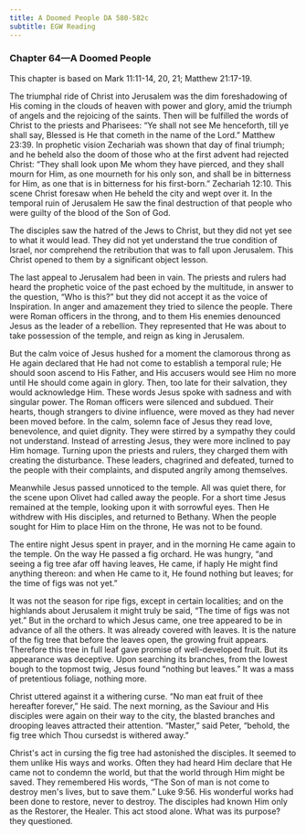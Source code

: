```yaml
---
title: A Doomed People DA 580-582c
subtitle: EGW Reading
---
```


### Chapter 64—A Doomed People

This chapter is based on Mark 11:11-14, 20, 21; Matthew 21:17-19.

The triumphal ride of Christ into Jerusalem was the dim foreshadowing of His coming in the clouds of heaven with power and glory, amid the triumph of angels and the rejoicing of the saints. Then will be fulfilled the words of Christ to the priests and Pharisees: “Ye shall not see Me henceforth, till ye shall say, Blessed is He that cometh in the name of the Lord.” Matthew 23:39. In prophetic vision Zechariah was shown that day of final triumph; and he beheld also the doom of those who at the first advent had rejected Christ: “They shall look upon Me whom they have pierced, and they shall mourn for Him, as one mourneth for his only son, and shall be in bitterness for Him, as one that is in bitterness for his first-born.” Zechariah 12:10. This scene Christ foresaw when He beheld the city and wept over it. In the temporal ruin of Jerusalem He saw the final destruction of that people who were guilty of the blood of the Son of God.

The disciples saw the hatred of the Jews to Christ, but they did not yet see to what it would lead. They did not yet understand the true condition of Israel, nor comprehend the retribution that was to fall upon Jerusalem. This Christ opened to them by a significant object lesson.

The last appeal to Jerusalem had been in vain. The priests and rulers had heard the prophetic voice of the past echoed by the multitude, in answer to the question, “Who is this?” but they did not accept it as the voice of Inspiration. In anger and amazement they tried to silence the people. There were Roman officers in the throng, and to them His enemies denounced Jesus as the leader of a rebellion. They represented that He was about to take possession of the temple, and reign as king in Jerusalem.

But the calm voice of Jesus hushed for a moment the clamorous throng as He again declared that He had not come to establish a temporal rule; He should soon ascend to His Father, and His accusers would see Him no more until He should come again in glory. Then, too late for their salvation, they would acknowledge Him. These words Jesus spoke with sadness and with singular power. The Roman officers were silenced and subdued. Their hearts, though strangers to divine influence, were moved as they had never been moved before. In the calm, solemn face of Jesus they read love, benevolence, and quiet dignity. They were stirred by a sympathy they could not understand. Instead of arresting Jesus, they were more inclined to pay Him homage. Turning upon the priests and rulers, they charged them with creating the disturbance. These leaders, chagrined and defeated, turned to the people with their complaints, and disputed angrily among themselves.

Meanwhile Jesus passed unnoticed to the temple. All was quiet there, for the scene upon Olivet had called away the people. For a short time Jesus remained at the temple, looking upon it with sorrowful eyes. Then He withdrew with His disciples, and returned to Bethany. When the people sought for Him to place Him on the throne, He was not to be found.

The entire night Jesus spent in prayer, and in the morning He came again to the temple. On the way He passed a fig orchard. He was hungry, “and seeing a fig tree afar off having leaves, He came, if haply He might find anything thereon: and when He came to it, He found nothing but leaves; for the time of figs was not yet.”

It was not the season for ripe figs, except in certain localities; and on the highlands about Jerusalem it might truly be said, “The time of figs was not yet.” But in the orchard to which Jesus came, one tree appeared to be in advance of all the others. It was already covered with leaves. It is the nature of the fig tree that before the leaves open, the growing fruit appears. Therefore this tree in full leaf gave promise of well-developed fruit. But its appearance was deceptive. Upon searching its branches, from the lowest bough to the topmost twig, Jesus found “nothing but leaves.” It was a mass of pretentious foliage, nothing more.

Christ uttered against it a withering curse. “No man eat fruit of thee hereafter forever,” He said. The next morning, as the Saviour and His disciples were again on their way to the city, the blasted branches and drooping leaves attracted their attention. “Master,” said Peter, “behold, the fig tree which Thou cursedst is withered away.”

Christ's act in cursing the fig tree had astonished the disciples. It seemed to them unlike His ways and works. Often they had heard Him declare that He came not to condemn the world, but that the world through Him might be saved. They remembered His words, “The Son of man is not come to destroy men's lives, but to save them.” Luke 9:56. His wonderful works had been done to restore, never to destroy. The disciples had known Him only as the Restorer, the Healer. This act stood alone. What was its purpose? they questioned.